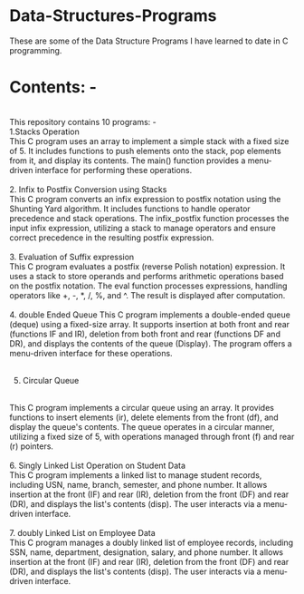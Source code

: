 # Data-Structures-Programs
These are some of the Data Structure Programs I have learned to date in C programming.
<br>
# Contents: -
<br>This repository contains 10 programs: -
<br>
1.Stacks Operation<br>
This C program uses an array to implement a simple stack with a fixed size of 5. It includes functions to push elements onto the stack, pop elements from it, and display its contents. The main() function provides a menu-driven interface for performing these operations.
<br>
<br>
2. Infix to Postfix Conversion using Stacks
<br>
This C program converts an infix expression to postfix notation using the Shunting Yard algorithm. It includes functions to handle operator precedence and stack operations. The infix_postfix function processes the input infix expression, utilizing a stack to manage operators and ensure correct precedence in the resulting postfix expression.
<br>
<br>
3. Evaluation of Suffix expression
<br>
This C program evaluates a postfix (reverse Polish notation) expression. It uses a stack to store operands and performs arithmetic operations based on the postfix notation. The eval function processes expressions, handling operators like +, -, *, /, %, and ^. The result is displayed after computation.
<br>
<br>
4. double Ended Queue
This C program implements a double-ended queue (deque) using a fixed-size array. It supports insertion at both front and rear (functions IF and IR), deletion from both front and rear (functions DF and DR), and displays the contents of the queue (Display). The program offers a menu-driven interface for these operations.
<br>
<br>

5. Circular Queue
 <br>
This C program implements a circular queue using an array. It provides functions to insert elements (ir), delete elements from the front (df), and display the queue's contents. The queue operates in a circular manner, utilizing a fixed size of 5, with operations managed through front (f) and rear (r) pointers.
<br>
<br>
6. Singly Linked List Operation on Student Data
<br>
This C program implements a linked list to manage student records, including USN, name, branch, semester, and phone number. It allows insertion at the front (IF) and rear (IR), deletion from the front (DF) and rear (DR), and displays the list's contents (disp). The user interacts via a menu-driven interface.
<br>
<br>
7. doubly Linked List on Employee Data
<br>
This C program manages a doubly linked list of employee records, including SSN, name, department, designation, salary, and phone number. It allows insertion at the front (IF) and rear (IR), deletion from the front (DF) and rear (DR), and displays the list's contents (disp). The user interacts via a menu-driven interface.
<br>
<br>
